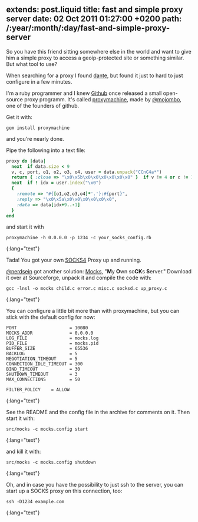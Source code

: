 extends: post.liquid
title: fast and simple proxy server
date: 02 Oct 2011 01:27:00 +0200
path: /:year/:month/:day/fast-and-simple-proxy-server
---

So you have this friend sitting somewhere else in the world and want to give him a simple proxy to access a geoip-protected site or something similar.  But what tool to use?

When searching for a proxy I found [dante](http://www.inet.no/dante/), but found it just to hard to just configure in a few minutes.

I'm a ruby programmer and I knew [Github](https://github.com) once released a small open-source proxy programm.
It's called [proxymachine](https://github.com/mojombo/proxymachine), made by [@mojombo](https://github.com/mojombo/), one of the founders of github.

Get it with:

    gem install proxymachine

and you're nearly done.

Pipe the following into a text file:

~~~ruby
proxy do |data|
  next  if data.size < 9
  v, c, port, o1, o2, o3, o4, user = data.unpack("CCnC4a*")
  return { :close => "\x0\x5b\x0\x0\x0\x0\x0\x0" }  if v != 4 or c != 1
  next  if ! idx = user.index("\x0")
  {
    :remote => "#{[o1,o2,o3,o4]*'.'}:#{port}",
    :reply => "\x0\x5a\x0\x0\x0\x0\x0\x0",
    :data => data[idx+9..-1]
  }
end
~~~

and start it with

    proxymachine -h 0.0.0.0 -p 1234 -c your_socks_config.rb
{:lang="text"}

Tada! You got your own [SOCKS4](http://en.wikipedia.org/wiki/SOCKS#SOCKS4) Proxy up and running.

[@nerdsein](https://twitter.com/#!/nerdsein/status/120258441041297409) got another solution: [Mocks](http://sourceforge.net/projects/mocks/), "**M**y **O**wn so**CK**s **S**erver."
Download it over at Sourceforge, unpack it and compile the code with:

    gcc -lnsl -o mocks child.c error.c misc.c socksd.c up_proxy.c
{:lang="text"}

You can configure a little bit more than with proxymachine, but you can stick with the default config for now:


    PORT                    = 10080
    MOCKS_ADDR              = 0.0.0.0
    LOG_FILE                = mocks.log
    PID_FILE                = mocks.pid
    BUFFER_SIZE             = 65536
    BACKLOG                 = 5
    NEGOTIATION_TIMEOUT     = 5
    CONNECTION_IDLE_TIMEOUT = 300
    BIND_TIMEOUT            = 30
    SHUTDOWN_TIMEOUT        = 3
    MAX_CONNECTIONS         = 50

    FILTER_POLICY    = ALLOW
{:lang="text"}

See the README and the config file in the archive for comments on it. Then start it with:

    src/mocks -c mocks.config start
{:lang="text"}

and kill it with:

    src/mocks -c mocks.config shutdown
{:lang="text"}

Oh, and in case you have the possibility to just ssh to the server, you can start up a SOCKS proxy on this connection, too:

    ssh -D1234 example.com
{:lang="text"}

